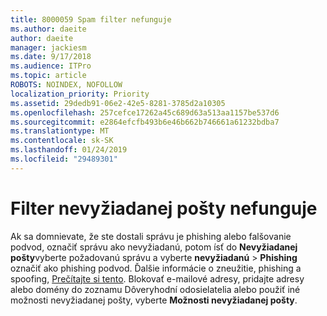 ```yaml
---
title: 8000059 Spam filter nefunguje
ms.author: daeite
author: daeite
manager: jackiesm
ms.date: 9/17/2018
ms.audience: ITPro
ms.topic: article
ROBOTS: NOINDEX, NOFOLLOW
localization_priority: Priority
ms.assetid: 29dedb91-06e2-42e5-8281-3785d2a10305
ms.openlocfilehash: 257cefce17262a45c689d63a513aa1157be537d6
ms.sourcegitcommit: e2864efcfb493b6e46b662b746661a61232bdba7
ms.translationtype: MT
ms.contentlocale: sk-SK
ms.lasthandoff: 01/24/2019
ms.locfileid: "29489301"
---
```

# <a name="spam-filter-not-working"></a>Filter nevyžiadanej pošty nefunguje

Ak sa domnievate, že ste dostali správu je phishing alebo falšovanie podvod, označiť správu ako nevyžiadanú, potom ísť do **Nevyžiadanej pošty**vyberte požadovanú správu a vyberte **nevyžiadanú** \> **Phishing** označiť ako phishing podvod. Ďalšie informácie o zneužitie, phishing a spoofing, [Prečítajte si tento](https://support.office.com/article/0d882ea5-eedc-4bed-aebc-079ffa1105a3). Blokovať e-mailové adresy, pridajte adresy alebo domény do zoznamu Dôveryhodní odosielatelia alebo použiť iné možnosti nevyžiadanej pošty, vyberte **Možnosti nevyžiadanej pošty**. 
  

